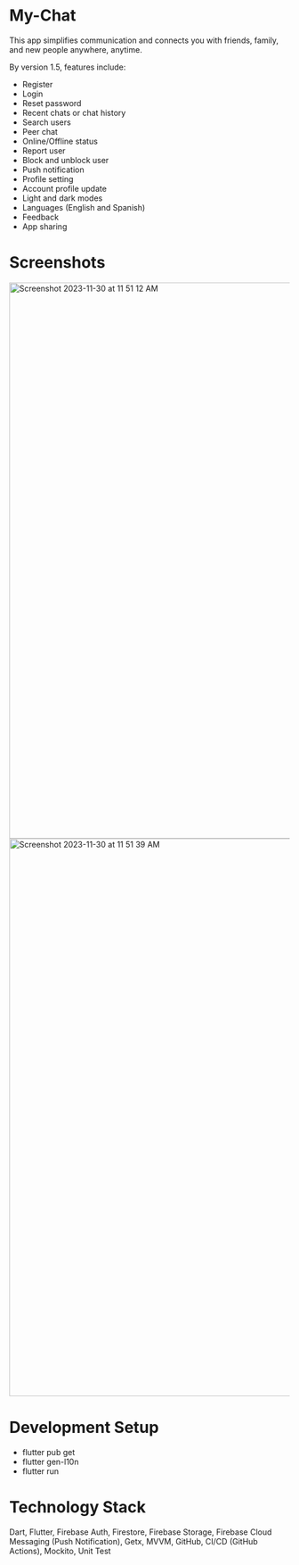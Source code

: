 # My-Chat

This app simplifies communication and connects you with friends, family, and new people anywhere, anytime.

By version 1.5, features include:
- Register
- Login
- Reset password
- Recent chats or chat history
- Search users
- Peer chat
- Online/Offline status
- Report user 
- Block and unblock user
- Push notification
- Profile setting
- Account profile update
- Light and dark modes
- Languages (English and Spanish)
- Feedback
- App sharing

# Screenshots

<img width="997" alt="Screenshot 2023-11-30 at 11 51 12 AM" src="https://github.com/sangvaleap/app-flutter-firebase-mychat/assets/86506519/9d6f8bcb-fe7f-4380-97bc-8c0d05e7a430">
<img width="1000" alt="Screenshot 2023-11-30 at 11 51 39 AM" src="https://github.com/sangvaleap/app-flutter-firebase-mychat/assets/86506519/64f7dc60-dda6-4364-9b47-93a4b3437b8f">

# Development Setup

- flutter pub get
- flutter gen-l10n
- flutter run

# Technology Stack
Dart, Flutter, Firebase Auth, Firestore, Firebase Storage, Firebase Cloud Messaging (Push Notification), Getx, MVVM, GitHub, CI/CD (GitHub Actions), Mockito, Unit Test

  
